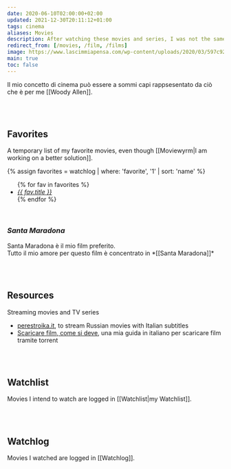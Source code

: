 ```yaml
---
date: 2020-06-10T02:00:00+02:00
updated: 2021-12-30T20:11:12+01:00
tags: cinema
aliases: Movies
description: After watching these movies and series, I was not the same anymore.
redirect_from: [/movies, /film, /films]
image: https://www.lascimmiapensa.com/wp-content/uploads/2020/03/597c9296ed82967974a455aef591ecfc.jpg
main: true
toc: false
---
```

<p lang='it'>Il mio concetto di cinema può essere a sommi capi rappsesentato da ciò che è per me [[Woody Allen]].</p>

<br>
<br>

## Favorites

A temporary list of my favorite movies, even though [[Moviewyrm|I am working on a better solution]].

{% assign favorites = watchlog | where: 'favorite', '1' | sort: 'name' %}

<ul class='two'>{% for fav in favorites %}<li><cite><a href='https://imdb.com/title/{{ fav.imdb }}' target='_blank' title='“{{ fav.title }}„ on IMDb'>{{ fav.title }}</a></cite></li>{% endfor %}</ul>

<br>

### <cite lang='it'>Santa Maradona</cite>

<p lang='it'>Santa Maradona è il mio film preferito.<br>
Tutto il mio amore per questo film è concentrato in *[[Santa Maradona]]*</p>

<br>
<br>

## Resources

Streaming movies and TV series

- [perestroika.it](https://perestroika.it 'Perestroika'), to stream Russian movies with Italian subtitles
- [Scaricare film, come si deve](/scaricare-film 'Scaricare film, come si deve'), una mia guida in italiano per scaricare film tramite torrent

<br>
<br>

## Watchlist

Movies I intend to watch are logged in [[Watchlist|my Watchlist]].

<br>
<br>

## Watchlog

Movies I watched are logged in [[Watchlog]].
